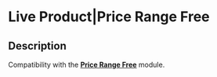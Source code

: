 # Live Product|Price Range Free

## Description
Compatibility with the [**Price Range Free**](https://www.opencart.com/index.php?route=marketplace/extension/info&extension_id=33220) module.
